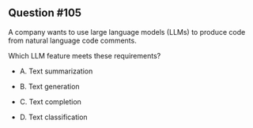 ## Question #105

 A company wants to use large language models (LLMs) to produce code from natural language code comments.

Which LLM feature meets these requirements?

- A. Text summarization

- B. Text generation

- C. Text completion

- D. Text classification